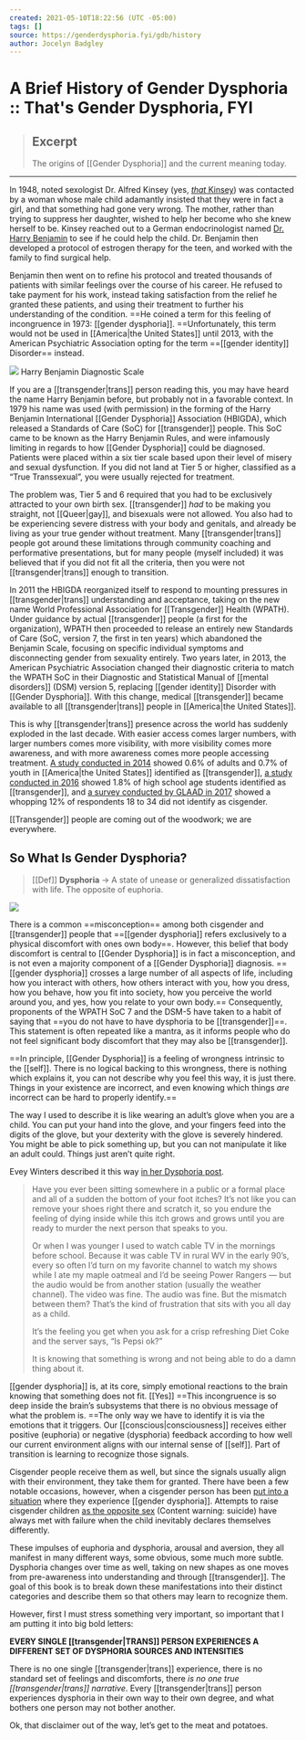 ```yaml
---
created: 2021-05-10T18:22:56 (UTC -05:00)
tags: []
source: https://genderdysphoria.fyi/gdb/history
author: Jocelyn Badgley
---
```


# A Brief History of Gender Dysphoria :: That's Gender Dysphoria, FYI

> ## Excerpt
> The origins of [[Gender Dysphoria]] and the current meaning today.

---
In 1948, noted sexologist Dr. Alfred Kinsey (yes, [_that_ Kinsey](https://en.wikipedia.org/wiki/Alfred_Kinsey)) was contacted by a woman whose male child adamantly insisted that they were in fact a girl, and that something had gone very wrong. The mother, rather than trying to suppress her daughter, wished to help her become who she knew herself to be. Kinsey reached out to a German endocrinologist named [Dr. Harry Benjamin](https://en.wikipedia.org/wiki/Harry_Benjamin) to see if he could help the child. Dr. Benjamin then developed a protocol of estrogen therapy for the teen, and worked with the family to find surgical help.

Benjamin then went on to refine his protocol and treated thousands of patients with similar feelings over the course of his career. He refused to take payment for his work, instead taking satisfaction from the relief he granted these patients, and using their treatment to further his understanding of the condition. ==He coined a term for this feeling of incongruence in 1973: [[gender dysphoria]]. ==Unfortunately, this term would not be used in [[America|the United States]] until 2013, with the American Psychiatric Association opting for the term ==[[gender identity]] Disorder== instead.

 [![](https://genderdysphoria.fyi/gdb/hbscale-118dcba4b4.gif)](https://genderdysphoria.fyi/gdb/hbscale-118dcba4b4.gif) Harry Benjamin Diagnostic Scale

If you are a [[transgender|trans]] person reading this, you may have heard the name Harry Benjamin before, but probably not in a favorable context. In 1979 his name was used (with permission) in the forming of the Harry Benjamin International [[Gender Dysphoria]] Association (HBIGDA), which released a Standards of Care (SoC) for [[transgender]] people. This SoC came to be known as the Harry Benjamin Rules, and were infamously limiting in regards to how [[Gender Dysphoria]] could be diagnosed. Patients were placed within a six tier scale based upon their level of misery and sexual dysfunction. If you did not land at Tier 5 or higher, classified as a “True Transsexual”, you were usually rejected for treatment.

The problem was, Tier 5 and 6 required that you had to be exclusively attracted to your own birth sex. [[transgender]] _had_ to be making you straight, not [[Queer|gay]], and bisexuals were not allowed. You also had to be experiencing severe distress with your body and genitals, and already be living as your true gender without treatment. Many [[transgender|trans]] people got around these limitations through community coaching and performative presentations, but for many people (myself included) it was believed that if you did not fit all the criteria, then you were not [[transgender|trans]] enough to transition.

In 2011 the HBIGDA reorganized itself to respond to mounting pressures in [[transgender|trans]] understanding and acceptance, taking on the new name World Professional Association for [[Transgender]] Health (WPATH). Under guidance by actual [[transgender]] people (a first for the organization), WPATH then proceeded to release an entirely new Standards of Care (SoC, version 7, the first in ten years) which abandoned the Benjamin Scale, focusing on specific individual symptoms and disconnecting gender from sexuality entirely. Two years later, in 2013, the American Psychiatric Association changed their diagnostic criteria to match the WPATH SoC in their Diagnostic and Statistical Manual of [[mental disorders]] (DSM) version 5, replacing [[gender identity]] Disorder with [[Gender Dysphoria]]. With this change, medical [[transgender]] became available to all [[transgender|trans]] people in [[America|the United States]].

This is why [[transgender|trans]] presence across the world has suddenly exploded in the last decade. With easier access comes larger numbers, with larger numbers comes more visibility, with more visibility comes more awareness, and with more awareness comes more people accessing treatment. [A study conducted in 2014](https://williamsinstitute.law.ucla.edu/wp-content/uploads/TransAgeReport.pdf) showed 0.6% of adults and 0.7% of youth in [[America|the United States]] identified as [[transgender]], [a study conducted in 2016](https://www.cdc.gov/mmwr/volumes/68/wr/mm6803a3.htm) showed 1.8% of high school age students identified as [[transgender]], and [a survey conducted by GLAAD in 2017](https://www.glaad.org/files/aa/2017_GLAAD_Accelerating_Acceptance.pdf) showed a whopping 12% of respondents 18 to 34 did not identify as cisgender.

[[Transgender]] people are coming out of the woodwork; we are everywhere.

## So What Is Gender Dysphoria? 
> [[Def]] **Dysphoria** -> A state of unease or generalized dissatisfaction with life. The opposite of euphoria.

 [![](https://genderdysphoria.fyi/gdb/glue-f5e68b7cdf.jpeg)](https://genderdysphoria.fyi/gdb/glue-f5e68b7cdf.jpeg) 

There is a common ==misconception== among both cisgender and [[transgender]] people that ==[[gender dysphoria]] refers exclusively to a physical discomfort with ones own body==. However, this belief that body discomfort is central to [[Gender Dysphoria]] is in fact a misconception, and is not even a majority component of a [[Gender Dysphoria]] diagnosis. ==[[gender dysphoria]] crosses a large number of all aspects of life, including how you interact with others, how others interact with you, how you dress, how you behave, how you fit into society, how you perceive the world around you, and yes, how you relate to your own body.== Consequently, proponents of the WPATH SoC 7 and the DSM-5 have taken to a habit of saying that ==you do not have to have dysphoria to be [[transgender]]==. This statement is often repeated like a mantra, as it informs people who do not feel significant body discomfort that they may also be [[transgender]].

==In principle, [[Gender Dysphoria]] is a feeling of wrongness intrinsic to the [[self]]. There is no logical backing to this wrongness, there is nothing which explains it, you can not describe why you feel this way, it is just there. Things in your existence are incorrect, and even knowing which things _are_ incorrect can be hard to properly identify.==

The way I used to describe it is like wearing an adult’s glove when you are a child. You can put your hand into the glove, and your fingers feed into the digits of the glove, but your dexterity with the glove is severely hindered. You might be able to pick something up, but you can not manipulate it like an adult could. Things just aren’t quite right.

Evey Winters described it this way [in her Dysphoria post](https://eveywinters.com/2019/10/14/on-dysphoria-before-enduring-and-after/).

> Have you ever been sitting somewhere in a public or a formal place and all of a sudden the bottom of your foot itches? It’s not like you can remove your shoes right there and scratch it, so you endure the feeling of dying inside while this itch grows and grows until you are ready to murder the next person that speaks to you.
> 
> Or when I was younger I used to watch cable TV in the mornings before school. Because it was cable TV in rural WV in the early 90’s, every so often I’d turn on my favorite channel to watch my shows while I ate my maple oatmeal and I’d be seeing Power Rangers — but the audio would be from another station (usually the weather channel). The video was fine. The audio was fine. But the mismatch between them? That’s the kind of frustration that sits with you all day as a child.
> 
> It’s the feeling you get when you ask for a crisp refreshing Diet Coke and the server says, “Is Pepsi ok?”
> 
> It is knowing that something is wrong and not being able to do a damn thing about it.

[[gender dysphoria]] is, at its core, simply emotional reactions to the brain knowing that something does not fit. [[Yes]] ==This incongruence is so deep inside the brain’s subsystems that there is no obvious message of what the problem is. ==The only way we have to identify it is via the emotions that it triggers. Our [[conscious|consciousness]] receives either positive (euphoria) or negative (dysphoria) feedback according to how well our current environment aligns with our internal sense of [[self]]. Part of transition is learning to recognize those signals.

Cisgender people receive them as well, but since the signals usually align with their environment, they take them for granted. There have been a few notable occasions, however, when a cisgender person has been [put into a situation](https://www.teenvogue.com/story/maisie-williams-arya-stark-game-of-thrones-affected-her-body-image) where they experience [[gender dysphoria]]. Attempts to raise cisgender children [as the opposite sex](https://www.nytimes.com/2004/05/12/us/david-reimer-38-subject-of-the-john-joan-case.html) (Content warning: suicide) have always met with failure when the child inevitably declares themselves differently.

These impulses of euphoria and dysphoria, arousal and aversion, they all manifest in many different ways, some obvious, some much more subtle. Dysphoria changes over time as well, taking on new shapes as one moves from pre-awareness into understanding and through [[transgender]]. The goal of this book is to break down these manifestations into their distinct categories and describe them so that others may learn to recognize them.

However, first I must stress something very important, so important that I am putting it into big bold letters:

**EVERY SINGLE [[transgender|TRANS]] PERSON EXPERIENCES A DIFFERENT SET OF DYSPHORIA SOURCES AND INTENSITIES**

There is no one single [[transgender|trans]] experience, there is no standard set of feelings and discomforts, there _is no one true [[transgender|trans]] narrative_. Every [[transgender|trans]] person experiences dysphoria in their own way to their own degree, and what bothers one person may not bother another.

Ok, that disclaimer out of the way, let’s get to the meat and potatoes.

